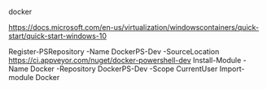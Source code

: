 docker

https://docs.microsoft.com/en-us/virtualization/windowscontainers/quick-start/quick-start-windows-10

Register-PSRepository -Name DockerPS-Dev -SourceLocation https://ci.appveyor.com/nuget/docker-powershell-dev
Install-Module -Name Docker -Repository DockerPS-Dev -Scope CurrentUser
Import-module Docker



